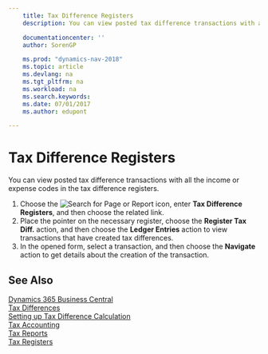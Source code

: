 ```yaml
---
    title: Tax Difference Registers
    description: You can view posted tax difference transactions with all the income or expense codes in the tax difference registers.

    documentationcenter: ''
    author: SorenGP

    ms.prod: "dynamics-nav-2018"
    ms.topic: article
    ms.devlang: na
    ms.tgt_pltfrm: na
    ms.workload: na
    ms.search.keywords:
    ms.date: 07/01/2017
    ms.author: edupont

---
```

# Tax Difference Registers
You can view posted tax difference transactions with all the income or expense codes in the tax difference registers.

1. Choose the ![Search for Page or Report](../../media/ui-search/search_small.png "Search for Page or Report icon") icon, enter **Tax Difference Registers**, and then choose the related link.  
2. Place the pointer on the necessary register, choose the **Register Tax Diff.** action, and then choose the **Ledger Entries** action to view transactions that have created tax differences.
3. In the opened form, select a transaction, and then choose the **Navigate** action to get details about the creation of the transaction.  

## See Also
[Dynamics 365 Business Central](https://docs.microsoft.com/dynamics365/business-central/)  
[Tax Differences](tax-differences.md)   
 [Setting up Tax Difference Calculation](setting-up-tax-difference-calculation.md)   
 [Tax Accounting](tax-accounting.md)   
 [Tax Reports](assetId:///e42ca8e7-1cee-4fb8-9f71-e596f29cabc3)   
 [Tax Registers](tax-registers.md)
